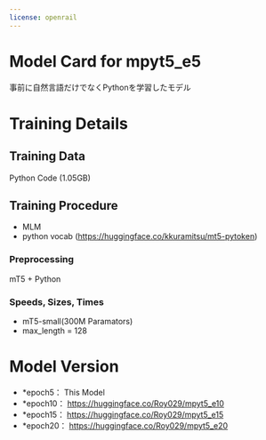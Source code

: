 ```yaml
---
license: openrail
---
```

# Model Card for mpyt5_e5

<!-- Provide a quick summary of what the model is/does. [Optional] -->
事前に自然言語だけでなくPythonを学習したモデル

# Training Details

## Training Data

<!-- This should link to a Data Card, perhaps with a short stub of information on what the training data is all about as well as documentation related to data pre-processing or additional filtering. -->

Python Code (1.05GB)


## Training Procedure

<!-- This relates heavily to the Technical Specifications. Content here should link to that section when it is relevant to the training procedure. -->

- MLM
- python vocab (https://huggingface.co/kkuramitsu/mt5-pytoken)

### Preprocessing

mT5 + Python

### Speeds, Sizes, Times

<!-- This section provides information about throughput, start/end time, checkpoint size if relevant, etc. -->

- mT5-small(300M Paramators)
- max_length = 128

# Model Version

- *epoch5： This Model
- *epoch10： https://huggingface.co/Roy029/mpyt5_e10
- *epoch15： https://huggingface.co/Roy029/mpyt5_e15
- *epoch20： https://huggingface.co/Roy029/mpyt5_e20